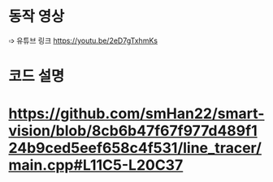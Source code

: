 # 동작 영상

➩ 유튜브 링크
https://youtu.be/2eD7gTxhmKs

# 코드 설명

# https://github.com/smHan22/smart-vision/blob/8cb6b47f67f977d489f124b9ced5eef658c4f531/line_tracer/main.cpp#L11C5-L20C37
